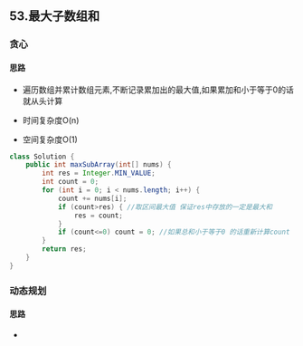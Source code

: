 ## 53.最大子数组和
### 贪心

#### 思路
- 遍历数组并累计数组元素,不断记录累加出的最大值,如果累加和小于等于0的话就从头计算

- 时间复杂度O(n)
- 空间复杂度O(1)

```java
class Solution {
    public int maxSubArray(int[] nums) {
        int res = Integer.MIN_VALUE;
        int count = 0;
        for (int i = 0; i < nums.length; i++) {
            count += nums[i];
            if (count>res) { //取区间最大值 保证res中存放的一定是最大和
                res = count;
            }
            if (count<=0) count = 0; //如果总和小于等于0 的话重新计算count
        }
        return res;
    }
}
```

### 动态规划
#### 思路
- 